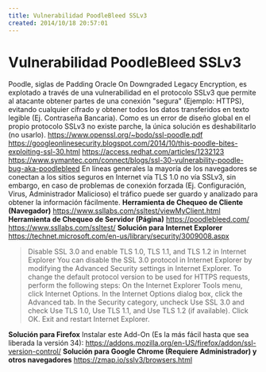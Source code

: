 ```yaml
---
title: Vulnerabilidad PoodleBleed SSLv3
created: 2014/10/18 20:57:01
---
```


# Vulnerabilidad PoodleBleed SSLv3

Poodle, siglas de Padding Oracle On Downgraded Legacy Encryption, es explotado a través de una vulnerabilidad en el protocolo SSLv3 que permite al atacante obtener partes de una conexión "segura" (Ejemplo: HTTPS), evitando cualquier cifrado y obtener todos los datos transferidos en texto legible (Ej. Contraseña Bancaria). Como es un error de diseño global en el propio protocolo SSLv3 no existe parche, la única solución es deshabilitarlo (no usarlo). <https://www.openssl.org/~bodo/ssl-poodle.pdf> <https://googleonlinesecurity.blogspot.com/2014/10/this-poodle-bites-exploiting-ssl-30.html> <https://access.redhat.com/articles/1232123> <https://www.symantec.com/connect/blogs/ssl-30-vulnerability-poodle-bug-aka-poodlebleed> En líneas generales la mayoría de los navegadores se conectan a los sitios seguros en Internet vía TLS 1.0 no vía SSLv3, sin embargo, en caso de problemas de conexión forzada (Ej. Configuración, Virus, Administrador Malicioso) el tráfico puede ser guardo y analizado para obtener la información fácilmente. **Herramienta de Chequeo de Cliente (Navegador)** <https://www.ssllabs.com/ssltest/viewMyClient.html> **Herramienta de Chequeo de Servidor (Página)** <https://poodlebleed.com/> <https://www.ssllabs.com/ssltest/> **Solución para Internet Explorer** <https://technet.microsoft.com/en-us/library/security/3009008.aspx>

> Disable SSL 3.0 and enable TLS 1.0, TLS 1.1, and TLS 1.2 in Internet Explorer You can disable the SSL 3.0 protocol in Internet Explorer by modifying the Advanced Security settings in Internet Explorer. To change the default protocol version to be used for HTTPS requests, perform the following steps: On the Internet Explorer Tools menu, click Internet Options. In the Internet Options dialog box, click the Advanced tab. In the Security category, uncheck Use SSL 3.0 and check Use TLS 1.0, Use TLS 1.1, and Use TLS 1.2 (if available). Click OK. Exit and restart Internet Explorer.

**Solución para Firefox** Instalar este Add-On (Es la más fácil hasta que sea liberada la versión 34): <https://addons.mozilla.org/en-US/firefox/addon/ssl-version-control/> **Solución para Google Chrome (Requiere Administrador) y otros navegadores** <https://zmap.io/sslv3/browsers.html>